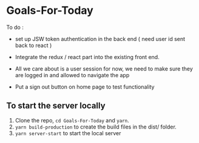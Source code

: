 # Goals-For-Today
To do :
- set up JSW token authentication in the back end ( need user id sent back to react )
- Integrate the redux / react part into the existing front end.

- All we care about is a user session for now, we need to make sure they are logged in and allowed to navigate the app
- Put a sign out button on home page to test functionality
## To start the server locally

1. Clone the repo, `cd Goals-For-Today` and `yarn`.
2. `yarn build-production` to create the build files in the dist/ folder.
3. `yarn server-start` to start the local server
